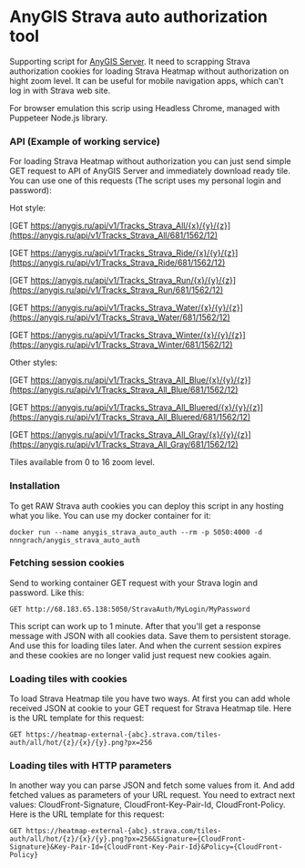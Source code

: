 # AnyGIS Strava auto authorization tool

Supporting script for [AnyGIS Server][00]. It need to scrapping Strava authorization cookies for loading Strava Heatmap without authorization on hight zoom level. It can be useful for mobile navigation apps, which can't log in with Strava web site. 

For browser emulation this scrip using Headless Chrome, managed with Puppeteer Node.js library.


### API (Example of working service)

For loading Strava Heatmap without authorization you can just send simple GET request to API of AnyGIS Server and immediately download ready tile. You can use one of this requests (The script uses my personal login and password):

Hot style:

[GET https://anygis.ru/api/v1/Tracks_Strava_All/{x}/{y}/{z}](https://anygis.ru/api/v1/Tracks_Strava_All/681/1562/12)

[GET https://anygis.ru/api/v1/Tracks_Strava_Ride/{x}/{y}/{z}](https://anygis.ru/api/v1/Tracks_Strava_Ride/681/1562/12)

[GET https://anygis.ru/api/v1/Tracks_Strava_Run/{x}/{y}/{z}](https://anygis.ru/api/v1/Tracks_Strava_Run/681/1562/12)

[GET https://anygis.ru/api/v1/Tracks_Strava_Water/{x}/{y}/{z}](https://anygis.ru/api/v1/Tracks_Strava_Water/681/1562/12)

[GET https://anygis.ru/api/v1/Tracks_Strava_Winter/{x}/{y}/{z}](https://anygis.ru/api/v1/Tracks_Strava_Winter/681/1562/12)



Other styles:

[GET https://anygis.ru/api/v1/Tracks_Strava_All_Blue/{x}/{y}/{z}](https://anygis.ru/api/v1/Tracks_Strava_All_Blue/681/1562/12)

[GET https://anygis.ru/api/v1/Tracks_Strava_All_Bluered/{x}/{y}/{z}](https://anygis.ru/api/v1/Tracks_Strava_All_Bluered/681/1562/12)

[GET https://anygis.ru/api/v1/Tracks_Strava_All_Gray/{x}/{y}/{z}](https://anygis.ru/api/v1/Tracks_Strava_All_Gray/681/1562/12)



Tiles available from 0 to 16 zoom level.



### Installation

To get RAW Strava auth cookies you can deploy this script in any hosting what you like. You can use my docker container for it:

`docker run --name anygis_strava_auto_auth --rm -p 5050:4000 -d nnngrach/anygis_strava_auto_auth`



### Fetching session cookies


Send to working container GET request with your Strava login and password. Like this:

`GET http://68.183.65.138:5050/StravaAuth/MyLogin/MyPassword`


This script can work up to 1 minute. After that you'll get a response message with JSON with all cookies data. Save them to persistent storage. And use this for loading tiles later. And when the current session expires and these cookies are no longer valid just request new cookies again.



### Loading tiles with cookies

To load Strava Heatmap tile you have two ways. At first you can add whole received JSON at cookie to your GET request for Strava Heatmap tile. Here is the URL template for this request:

`GET https://heatmap-external-{abc}.strava.com/tiles-auth/all/hot/{z}/{x}/{y}.png?px=256`


### Loading tiles with HTTP parameters

In another way you can parse JSON and fetch some values from it. And add fetched values as parameters of your URL request. You need to extract next values: CloudFront-Signature, CloudFront-Key-Pair-Id, CloudFront-Policy. Here is the URL template for this request:

`GET https://heatmap-external-{abc}.strava.com/tiles-auth/all/hot/{z}/{x}/{y}.png?px=256&Signature={CloudFront-Signature}&Key-Pair-Id={CloudFront-Key-Pair-Id}&Policy={CloudFront-Policy}`

[00]: https://github.com/nnngrach/AnyGIS_server